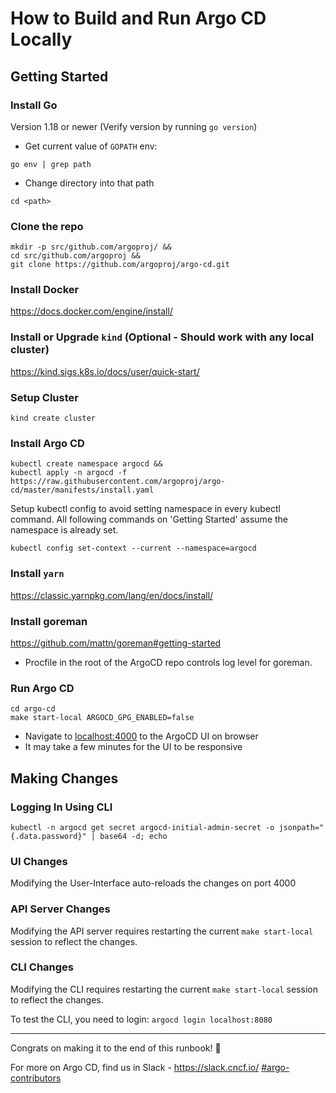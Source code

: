 # How to Build and Run Argo CD Locally 

## Getting Started

### Install Go

Version 1.18 or newer (Verify version by running `go version`)

- Get current value of `GOPATH` env:
```console
go env | grep path
```
- Change directory into that path
```
cd <path>
```

### Clone the repo

```
mkdir -p src/github.com/argoproj/ &&
cd src/github.com/argoproj &&
git clone https://github.com/argoproj/argo-cd.git
```

### Install Docker

<https://docs.docker.com/engine/install/>

### Install or Upgrade `kind` (Optional - Should work with any local cluster)

<https://kind.sigs.k8s.io/docs/user/quick-start/>

### Setup Cluster

`kind create cluster`

### Install Argo CD

```console
kubectl create namespace argocd &&
kubectl apply -n argocd -f https://raw.githubusercontent.com/argoproj/argo-cd/master/manifests/install.yaml
```

Setup kubectl config to avoid setting namespace in every kubectl command. 
All following commands on 'Getting Started' assume the namespace is already set.
<!-- Commands like `make start-local` also assume the namespace is already set. -->
```
kubectl config set-context --current --namespace=argocd
```
<!-- Delete this? - Setting kubectl config with `--namespace` helps avoid setting namespace in each following kubectl command  -->


### Install `yarn`

<https://classic.yarnpkg.com/lang/en/docs/install/>

### Install goreman

<https://github.com/mattn/goreman#getting-started>

- Procfile in the root of the ArgoCD repo controls log level for goreman.

### Run Argo CD

```
cd argo-cd
make start-local ARGOCD_GPG_ENABLED=false
```

- Navigate to <localhost:4000> to the ArgoCD UI on browser
- It may take a few minutes for the UI to be responsive

## Making Changes

### Logging In Using CLI

```
kubectl -n argocd get secret argocd-initial-admin-secret -o jsonpath="{.data.password}" | base64 -d; echo
```

### UI Changes

Modifying the User-Interface auto-reloads the changes on port 4000  

### API Server Changes

Modifying the API server requires restarting the current `make start-local` session to reflect the changes.

### CLI Changes

Modifying the CLI requires restarting the current `make start-local` session to reflect the changes.

To test the CLI, you need to login:
`argocd login localhost:8080`

---

Congrats on making it to the end of this runbook! 🚀

For more on Argo CD, find us in Slack - <https://slack.cncf.io/> [#argo-contributors](https://cloud-native.slack.com/archives/C020XM04CUW)
